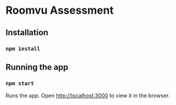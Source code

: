 # Roomvu Assessment

## Installation

### `npm install`

## Running the app

### `npm start`

Runs the app.
Open [http://localhost:3000](http://localhost:3000) to view it in the browser.
